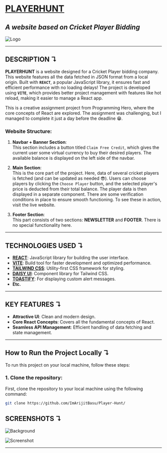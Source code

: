 # **[PLAYERHUNT](https://ph-assignment-7-arijit.netlify.app/)**  
## *A website based on Cricket Player Bidding*

![Logo](https://i.ibb.co.com/sP8vd25/logo.png)

---

## **DESCRIPTION** ↴

**PLAYERHUNT** is a website designed for a Cricket Player bidding company.  
This website features all the data fetched in JSON format from a local origin. Built with **`REACT`**, a popular JavaScript library, it ensures fast and efficient performance with no loading delays! The project is developed using **`VITE`**, which provides better project management with features like hot reload, making it easier to manage a React app. 

This is a creative assignment project from Programming Hero, where the core concepts of React are explored. The assignment was challenging, but I managed to complete it just a day before the deadline 😁.

### **Website Structure:**
1. **Navbar + Banner Section**:  
   This section includes a button titled `Claim Free Credit`, which gives the current user some virtual currency to buy their desired players. The available balance is displayed on the left side of the navbar.

2. **Main Section**:  
   This is the core part of the project. Here, data of several cricket players is fetched (and can be updated as needed 😎). Users can choose players by clicking the `Choose Player` button, and the selected player's price is deducted from their total balance. The player data is then displayed in a separate component. There are some verification conditions in place to ensure smooth functioning. To see these in action, visit the live website.

3. **Footer Section**:  
   This part consists of two sections: **NEWSLETTER** and **FOOTER**. There is no special functionality here.

---

## **TECHNOLOGIES USED** ↴
- **[REACT](https://react.dev/)**: JavaScript library for building the user interface.
- **[VITE](https://vite.dev/)**: Build tool for faster development and optimized performance.
- **[TAILWIND CSS](https://tailwindcss.com/)**: Utility-first CSS framework for styling.
- **[DAISY UI](https://daisyui.com/)**: Component library for Tailwind CSS.
- **[TOASTIFY](https://www.npmjs.com/package/react-toastify)**: For displaying custom alert messages.
- **Etc.**

---

## **KEY FEATURES** ↴
- **Attractive UI**: Clean and modern design.
- **Core React Concepts**: Covers all the fundamental concepts of React.
- **Seamless API Management**: Efficient handling of data fetching and state management.

---
## **How to Run the Project Locally** ↴

To run this project on your local machine, follow these steps:

### 1. Clone the repository:
First, clone the repository to your local machine using the following command:
```bash
git clone https://github.com/ImArijitBasu/Player-Hunt/
```




## **SCREENSHOTS** ↴

![Background](https://i.ibb.co.com/9hJVyr6/bg-shadow.png)

![Screenshot](https://i.ibb.co.com/jD2L4b3/Screenshot-5.png)

---


